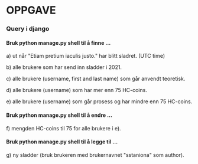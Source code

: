 
# OPPGAVE 

###  Query i django

#### Bruk python manage.py shell til å finne ...

a) ut når "Etiam pretium iaculis justo." har blitt sladret. (UTC time)

b) alle brukere som har send inn sladder i 2021.

c) alle brukere (username, first and last name) som går anvendt teoretisk.

d) alle brukere (username) som har mer enn 75 HC-coins.

e) alle brukere (username) som går prosess og har mindre enn 75 HC-coins.


#### Bruk python manage.py shell til å endre  ...

f) mengden HC-coins til 75 for alle brukere i e).

#### Bruk python manage.py shell til å legge til  ...

g) ny sladder (bruk brukeren med brukernavnet "sstaniona" som author).



